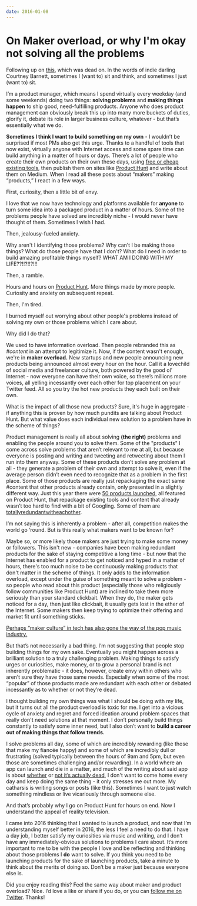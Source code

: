 ```yaml
---
date: 2016-01-08
---
```


# On Maker overload, or why I'm okay not solving all the problems
<p>Following up on <a href="https://medium.com/slackjaw/dear-people-who-write-self-help-guides-life-hacks-cb1d991b527e#.9yznbjxh8">this</a>, which was dead on. In the words of indie darling Courtney Barnett, sometimes I (want to) sit and think, and sometimes I just (want to) sit.</p><p>I’m a product manager, which means I spend virtually every weekday (and some weekends) doing two things: <strong>solving problems</strong> and <strong>making things happen</strong> to ship good, need-fulfilling products. Anyone who does product management can obviously break this up into many more buckets of duties, glorify it, debate its role in larger business culture, whatever - but that’s essentially what we do.</p><p><strong>Sometimes I think I want to build something on my own</strong> - I wouldn’t be surprised if most PMs also get this urge. Thanks to a handful of tools that now exist, virtually anyone with Internet access and some spare time can build anything in a matter of hours or days. There’s a lot of people who create their own products on their own these days, using <a href="https://medium.com/everything-about-startups-and-entrepreneurship/300-awesome-free-things-e07b3cd5fd5b?utm_content=11686436&amp;utm_medium=social&amp;utm_source=googleplus">free or cheap existing tools</a>, then publish them on sites like <a href="http://producthunt.com">Product Hunt</a> and write about them on Medium. When I read all these posts about “makers” making “products,” I react in a few ways.&nbsp;</p><p>First, curiosity, then a little bit of envy.</p><p>I love that we now have technology and platforms available for <strong>anyone</strong> to turn some idea into a packaged product in a matter of hours. Some of the problems people have solved are incredibly niche - I would never have thought of them. Sometimes I wish I had.&nbsp;</p><p>Then, jealousy-fueled anxiety.</p><p>Why aren't I identifying those problems? Why can’t I be making those things? What do those people have that I don't? What do I need in order to build amazing profitable things myself? WHAT AM I DOING WITH MY LIFE??!!?!!?!!!</p><p>Then, a ramble.</p><p>Hours and hours on <a href="http://producthunt.com">Product Hunt</a>. More things made by more people. Curiosity and anxiety on subsequent repeat.&nbsp;</p><p>Then, I'm tired.</p><p>I burned myself out worrying about other people's problems instead of solving my own or those problems which I care about.&nbsp;</p><p>Why did I do that?</p><p>We used to have information overload. Then people rebranded this as <em>#content</em> in an attempt to legitimize it. Now, if the content wasn't enough, we're in <strong>maker overload.</strong> New startups and new people announcing new products being announced almost every hour on the hour. Call it a lovechild of social media and freelancer culture, both powered by the good ol’ Internet - now everyone can have their own voice, so there’s millions more voices, all yelling incessantly over each other for top placement on your Twitter feed. All so you try the hot new products they each built on their own.</p><p>What is the impact of all those new products? Sure, it's huge in aggregate - if anything this is proven by how much pundits are talking about Product Hunt. But what value does each individual new solution to a problem have in the scheme of things?&nbsp;</p><p>Product management is really all about solving <strong>(the right)</strong> problems and enabling the people around you to solve them. Some of the "products" I come across solve problems that aren’t relevant to me at all, but because everyone is posting and writing and tweeting and retweeting about them I run into them anyway. Some of these products don’t solve any problem at all - they generate a problem of their own and attempt to solve it, even if the average person didn’t even need to recognize that as a problem in the first place. Some of those products are really just repackaging the exact same #content that other products already contain, only presented in a slightly different way. Just this year there were <a href="https://www.producthunt.com/search?q=resources+for">50 products launched</a>, all featured on Product Hunt, that repackage existing tools and content that already wasn’t too hard to find with a bit of Googling. Some of them are <a href="https://www.producthunt.com/tech/front-end-list">totally</a><a href="https://www.producthunt.com/tech/always-learning">redundant</a><a href="https://www.producthunt.com/tech/freepik">with</a><a href="https://www.producthunt.com/tech/the-starter-kit">each</a><a href="https://www.producthunt.com/tech/agile-designers">other</a>.</p><p>I’m not saying this is inherently a problem - after all, competition makes the world go ‘round. But is this really what makers want to be known for?&nbsp;</p><p>Maybe so, or more likely those makers are just trying to make some money or followers. This isn't new - companies have been making redundant products for the sake of staying competitive a long time - but now that the Internet has enabled for a product to get noticed and hyped in a matter of hours, there's too much noise to be continuously making products that don't matter in the scheme of things. It only adds to the information overload, except under the guise of something meant to solve a problem - so people who read about this product (especially those who religiously follow communities like Product Hunt) are inclined to take them more seriously than your standard clickbait. When they do, the maker gets noticed for a day, then just like clickbait, it usually gets lost in the ether of the Internet. Some makers then keep trying to optimize their offering and market fit until something sticks.</p><p><a href="https://medium.com/@brandonlucasgreen/on-pop-writing-14c4a446a551#.3a47qxhbl">Perhaps “maker culture” in tech has also gone the way of the pop music industry.</a></p><p>But that’s not necessarily a bad thing. I’m not suggesting that people stop building things for my own sake. Eventually you might happen across a brilliant solution to a truly challenging problem. Making things to satisfy urges or curiosities, make money, or to grow a personal brand is not inherently problematic - it does, however, create envy within others who aren’t sure they have those same needs. Especially when some of the most “popular” of those products made are redundant with each other or debated incessantly as to whether or not they’re dead.</p><p>I thought building my own things was what I should be doing with my life, but it turns out all the product overload is toxic for me. I get into a vicious cycle of anxiety and regret and forced ideation around problem spaces that really don't need solutions at that moment. I don’t personally build things constantly to satisfy some inner need, but I also don’t want to <strong>build a career out of making things that follow trends.</strong></p><p>I solve problems all day, some of which are incredibly rewarding (like those that make my fiancée happy) and some of which are incredibly dull or frustrating (solved typically between the hours of 9am and 5pm, but even those are sometimes challenging and/or rewarding). In a world where an app can launch and die in a matter, and much of the writing about said app is about <a href="http://bgr.com/2016/01/11/peach-messaging-app-iphone-collapse/">whether</a> or <a href="http://arc.applause.com/2016/01/12/peach-app-app-store-data-analytics/">not it’s actually dead</a>, I don't want to come home every day and keep doing the same thing - it only stresses me out more. My catharsis is writing songs or posts (like this). Sometimes I want to just watch something mindless or live vicariously through someone else.&nbsp;</p><p>And that’s probably why I go on Product Hunt for hours on end. Now I understand the appeal of reality television.</p><p>I came into 2016 thinking that I wanted to launch a product, and now that I’m understanding myself better in 2016, the less I feel a need to do that. I have a day job, I better satisfy my curiosities via music and writing, and I don’t have any immediately-obvious solutions to problems I care about. It’s more important to me to be with the people I love and be reflecting and thinking about those problems I <strong>do</strong> want to solve. If you think you need to be launching products for the sake of launching products, take a minute to think about the merits of doing so. Don’t be a maker just because everyone else is.</p><p>Did you enjoy reading this? Feel the same way about maker and product overload? Nice. I’d love a like or share if you do, or you can <a href="http://twitter.com/sphmrs">follow me on Twitter</a>. Thanks!</p>